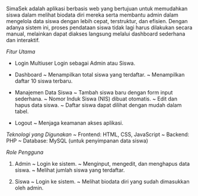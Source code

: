 SimaSek adalah aplikasi berbasis web yang bertujuan untuk memudahkan siswa dalam melihat biodata diri mereka serta membantu admin dalam mengelola data siswa dengan lebih cepat, terstruktur, dan efisien.
Dengan adanya sistem ini, proses pendataan siswa tidak lagi harus dilakukan secara manual, melainkan dapat diakses langsung melalui dashboard sederhana dan interaktif.

*Fitur Utama*

- Login Multiuser
Login sebagai Admin atau Siswa.

- Dashboard
 ~ Menampilkan total siswa yang terdaftar.
 ~ Menampilkan daftar 10 siswa terbaru.

- Manajemen Data Siswa
 ~ Tambah siswa baru dengan form input sederhana.
 ~ Nomor Induk Siswa (NIS) dibuat otomatis.
 ~ Edit dan hapus data siswa.
 ~ Daftar siswa dapat dilihat dengan mudah dalam tabel.

- Logout
 ~ Menjaga keamanan akses aplikasi.

*Teknologi yang Digunakan*
 ~ Frontend: HTML, CSS, JavaScript
 ~ Backend: PHP
 ~ Database: MySQL (untuk penyimpanan data siswa)

*Role Pengguna*
  1. Admin
 ~ Login ke sistem.
 ~ Menginput, mengedit, dan menghapus data siswa.
 ~ Melihat jumlah siswa yang terdaftar.

   2. Siswa
 ~ Login ke sistem.
 ~ Melihat biodata diri yang sudah dimasukkan oleh admin.
